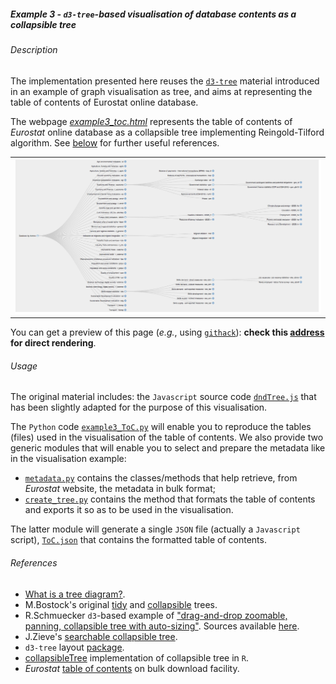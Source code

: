 ##### Example 3 - `d3-tree`-based visualisation of database contents as a collapsible tree

###### <a name="Description"></a>Description

The implementation presented here reuses the [`d3-tree`](https://github.com/mbostock/d3/wiki/Tree-Layout) material introduced in an example of graph visualisation as tree, and aims at representing the table of contents of Eurostat online database. 

The webpage [_example3_toc.html_](https://github.com/eurostat/d3.examples/blob/master/example3/example3_toc.html) represents the table of contents of _Eurostat_ online database as a collapsible tree implementing Reingold-Tilford algorithm. See [below](#References) for further useful references.

<table>
<tr>
<td><kbd><img src="example3_toc_excerpt.png" alt="Example 3 ToC excerpt" width="600"> </kbd></td>
</tr>
</table>

You can get a preview of this page (_e.g._, using [`githack`](https://raw.githack.com/)): **check this [address](https://raw.githack.com/eurostat/d3.examples/master/example3/example3_toc_raw.html) for direct rendering**.

###### <a name="Usage"></a>Usage

The original material includes: the `Javascript` source code [`dndTree.js`](https://github.com/eurostat/d3.examples/blob/master/example3/dndTree.js) that has been slightly adapted for the purpose of this visualisation.

The `Python` code [`example3_ToC.py`](https://github.com/eurostat/d3.examples/blob/master/example3/example3_ToC.py) will enable you to reproduce the tables (files) used in the visualisation of the table of contents. 
We also provide two generic modules that will enable you to select and prepare the metadata like in the visualisation example:
* [`metadata.py`](https://github.com/eurostat/d3.examples/blob/master/metadata.py) contains the classes/methods that help retrieve, from _Eurostat_ website, the metadata in bulk format;
* [`create_tree.py`](https://github.com/eurostat/d3.examples/blob/master/create_tree.py) contains the method that formats the table of contents and exports it so as to be used in the visualisation.

The latter module will generate a single `JSON` file (actually a `Javascript` script),  [`ToC.json`](https://github.com/eurostat/d3.examples/blob/master/example3/ToC.json) that contains the formatted table of contents.

###### <a name="References"></a>References

* [What is a tree diagram?](http://www.d3noob.org/2014/01/tree-diagrams-in-d3js_11.html).
* M.Bostock's original [tidy](https://bl.ocks.org/mbostock/4339184) and [collapsible](https://bl.ocks.org/mbostock/4339083) trees.
*  R.Schmuecker `d3`-based example of ["drag-and-drop zoomable, panning, collapsible tree with auto-sizing"](http://www.robschmuecker.com/d3-js-drag-and-drop-zoomable-tree). Sources available [here](http://bl.ocks.org/robschmuecker/7880033).
* J.Zieve's [searchable collapsible tree](https://bl.ocks.org/jjzieve/a743242f46321491a950).
* `d3-tree` layout [package](https://github.com/mbostock/d3/wiki/Tree-Layout).
* [collapsibleTree](https://github.com/AdeelK93/collapsibleTree) implementation of collapsible tree in `R`.
* _Eurostat_ [table of contents](http://ec.europa.eu/eurostat/estat-navtree-portlet-prod/BulkDownloadListing?sort=1&file=table_of_contents_en.txt) on bulk download facility.
